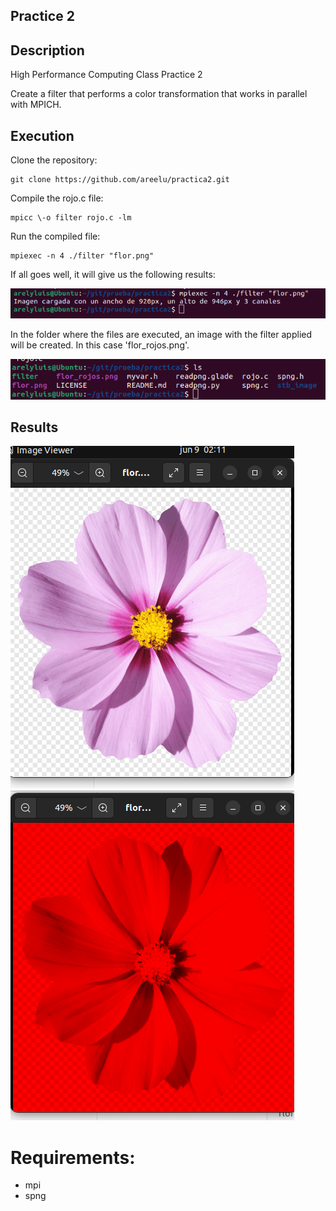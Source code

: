 ## Practice 2


## Description

High Performance Computing Class Practice 2

Create a filter that performs a color transformation that works in parallel with MPICH.

## Execution

Clone the repository:


```text
git clone https://github.com/areelu/practica2.git
```
Compile the rojo.c file:

```text
mpicc \-o filter rojo.c -lm
```
Run the compiled file:

```text
mpiexec -n 4 ./filter "flor.png"
```
If all goes well, it will give us the following results:

<img src='photo3.png'>

In the folder where the files are executed, an image with the filter applied will be created. In this case 'flor_rojos.png'.

<img src='photo7.png'>

## Results

<img src='photo5.png'>
<img src='photo6.png'>


# Requirements:
- mpi 
- spng

